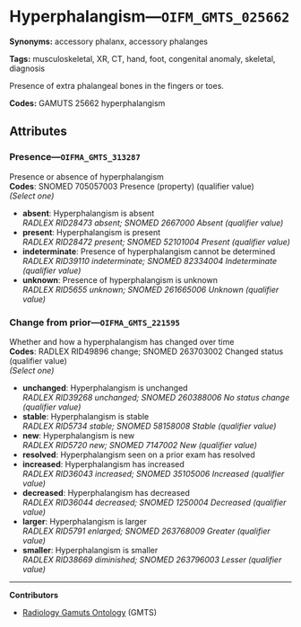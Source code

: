 # Hyperphalangism—`OIFM_GMTS_025662`

**Synonyms:** accessory phalanx, accessory phalanges

**Tags:** musculoskeletal, XR, CT, hand, foot, congenital anomaly, skeletal, diagnosis

Presence of extra phalangeal bones in the fingers or toes.

**Codes:** GAMUTS 25662 hyperphalangism

## Attributes

### Presence—`OIFMA_GMTS_313287`

Presence or absence of hyperphalangism  
**Codes**: SNOMED 705057003 Presence (property) (qualifier value)  
*(Select one)*

- **absent**: Hyperphalangism is absent  
_RADLEX RID28473 absent; SNOMED 2667000 Absent (qualifier value)_
- **present**: Hyperphalangism is present  
_RADLEX RID28472 present; SNOMED 52101004 Present (qualifier value)_
- **indeterminate**: Presence of hyperphalangism cannot be determined  
_RADLEX RID39110 indeterminate; SNOMED 82334004 Indeterminate (qualifier value)_
- **unknown**: Presence of hyperphalangism is unknown  
_RADLEX RID5655 unknown; SNOMED 261665006 Unknown (qualifier value)_

### Change from prior—`OIFMA_GMTS_221595`

Whether and how a hyperphalangism has changed over time  
**Codes**: RADLEX RID49896 change; SNOMED 263703002 Changed status (qualifier value)  
*(Select one)*

- **unchanged**: Hyperphalangism is unchanged  
_RADLEX RID39268 unchanged; SNOMED 260388006 No status change (qualifier value)_
- **stable**: Hyperphalangism is stable  
_RADLEX RID5734 stable; SNOMED 58158008 Stable (qualifier value)_
- **new**: Hyperphalangism is new  
_RADLEX RID5720 new; SNOMED 7147002 New (qualifier value)_
- **resolved**: Hyperphalangism seen on a prior exam has resolved  
- **increased**: Hyperphalangism has increased  
_RADLEX RID36043 increased; SNOMED 35105006 Increased (qualifier value)_
- **decreased**: Hyperphalangism has decreased  
_RADLEX RID36044 decreased; SNOMED 1250004 Decreased (qualifier value)_
- **larger**: Hyperphalangism is larger  
_RADLEX RID5791 enlarged; SNOMED 263768009 Greater (qualifier value)_
- **smaller**: Hyperphalangism is smaller  
_RADLEX RID38669 diminished; SNOMED 263796003 Lesser (qualifier value)_

---

**Contributors**

- [Radiology Gamuts Ontology](https://gamuts.net/) (GMTS)